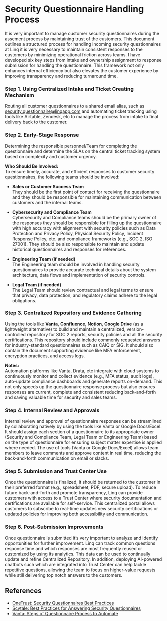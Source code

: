 # Security Questionnaire Handling Process

It is very important to manage customer security questionnaires during the assement process by maintaining trust of the customers. This document outlines a structured process for handling incoming security questionnaires at Linq it is very necessary to maintain consistent responses to the customers by minimizing operational friction across teams.
I have developed six key steps from intake and ownership assignment to response submission for handling the questionnaire. This framework not only enhances internal efficiency but also elevates the customer experience by improving transparency and reducing turnaround time.

### Step 1. Using Centralized Intake and Ticket Creating Mechanism  
Routing all customer questionnaires to a shared email alias, such as security.questionnaire@linqapp.com and automating ticket tracking using tools like Airtable, Zendesk, etc to manage the process from intake to final delivery back to the customer.

### Step 2. Early-Stage Response  
Determining the responsible personnel/Team for completing the questionnaire and determine the SLAs on the central ticket tracking system based on complexity and customer urgency.

**Who Should Be Involved:**  
To ensure timely, accurate, and efficient responses to customer security questionnaires, the following teams should be involved:

- **Sales or Customer Success Team**  
They should be the first point of contact for receiving the questionnaire and they should be responsible for maintaining communication between customers and the internal teams.

- **Cybersecurity and Compliance Team**  
Cybersecurity and Compliance teams should be the primary owner of the responses they should be responsible for filling up the questionnaire with high accuracy with alignment with security policies such as Data Protection and Privacy Policy, Physical Security Policy, Incident Response Policy, etc. and compliance frameworks (e.g., SOC 2, ISO 27001). They should be also responsible to maintain and update historical questionnaires and responses for references.

- **Engineering Team (if needed)**  
The Engineering team should be involved in handling security questionnaires to provide accurate technical details about the system architecture, data flows and implementation of security controls.

- **Legal Team (if needed)**  
The Legal Team should review contractual and legal terms to ensure that privacy, data protection, and regulatory claims adhere to the legal obligations.

### Step 3. Centralized Repository and Evidence Gathering  
Using the tools like **Vanta**, **Confluence**, **Notion**, **Google Drive** (as a lightweight alternative) to build and maintain a centralized, version-controlled repository for SOC 2 reports, security policies and all the security certifications. This repository should include commonly requested answers for industry-standard questionnaires such as CAIQ or SIG. It should also contain the document supporting evidence like MFA enforcement, encryption practices, and access logs.

**Notes:**  
Automation platforms like Vanta, Drata, etc integrate with cloud systems to continuously monitor and collect evidence (e.g., MFA status, audit logs), auto-update compliance dashboards and generate reports on-demand. This not only speeds up the questionnaire response process but also ensures responses are current, complete and consistent reducing back-and-forth and saving valuable time for security and sales teams.

### Step 4. Internal Review and Approvals  
Internal review and approval of questionnaire responses can be streamlined by collaborating natively by using the tools like Vanta or Google Docs/Excel. It should assign each section of a questionnaire to its appropriate owner (Security and Compliance Team, Legal Team or Engineering Team) based on the type of questionnaire for ensuring subject matter expertise is applied where needed. The use of tools (Vanta or Google Docs/Excel) allows team members to leave comments and approve content in real time, reducing the back-and-forth communication on email or slacks.

### Step 5. Submission and Trust Center Use  
Once the questionnaire is finalized, it should be returned to the customer in their preferred format (e.g., spreadsheet, PDF, secure upload). To reduce future back-and-forth and promote transparency, Linq can provide customers with access to a Trust Center where security documentation and certifications are available for self-service. This centralized portal allows customers to subscribe to real-time updates new security certifications or updated policies for improving both accessibility and communication.

### Step 6. Post-Submission Improvements  
Once questionnaire is submitted it’s very important to analyze and identify opportunities for further improvement. Linq can track common questions response time and which responses are most frequently reused or customized by using its analytics. This data can be used to continually update and refine Centralized Repository. In addition, deploying AI-powered chatbots such which are integrated into Trust Center can help tackle repetitive questions, allowing the team to focus on higher-value requests while still delivering top notch answers to the customers.


## References

- [OneTrust: Security Questionnaires Best Practices](https://www.onetrust.com/blog/security-questionnaires-best-practices/)
- [Scytale: Best Practices for Answering Security Questionnaires](https://scytale.ai/resources/best-practices-for-answering-security-questionnaires/)
- [Vanta: Steps of Questionnaire Process to Automate](https://www.vanta.com/resources/steps-of-questionnaire-process-to-automate)

